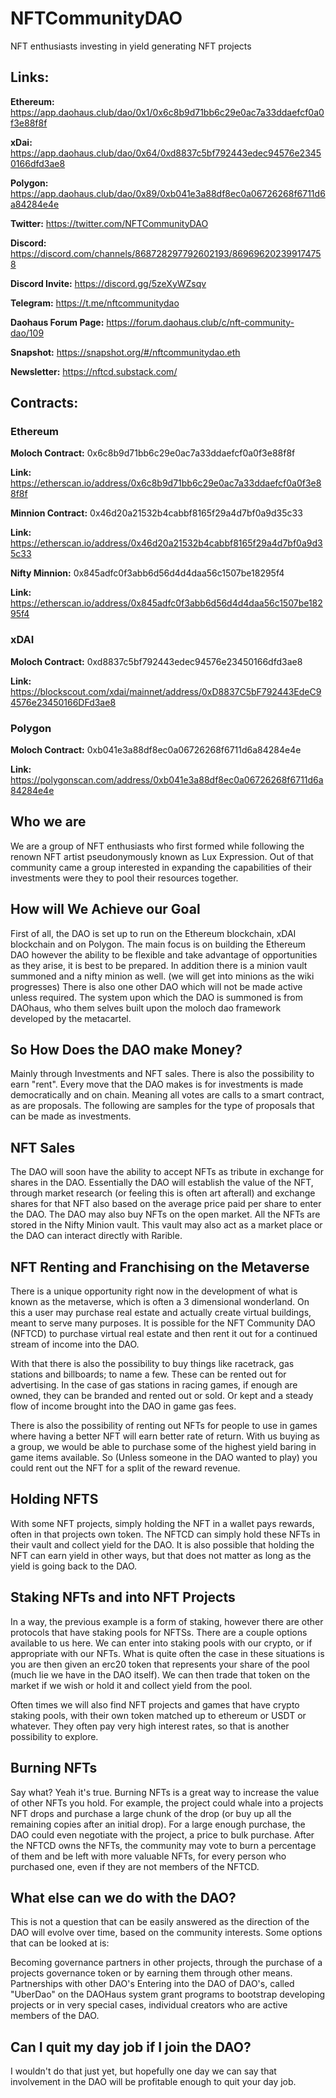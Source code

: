 # NFTCommunityDAO
NFT enthusiasts investing in yield generating NFT projects

## Links:

**Ethereum:** <https://app.daohaus.club/dao/0x1/0x6c8b9d71bb6c29e0ac7a33ddaefcf0a0f3e88f8f>

**xDai:** <https://app.daohaus.club/dao/0x64/0xd8837c5bf792443edec94576e23450166dfd3ae8>

**Polygon:** <https://app.daohaus.club/dao/0x89/0xb041e3a88df8ec0a06726268f6711d6a84284e4e>

**Twitter:** <https://twitter.com/NFTCommunityDAO>

**Discord:** <https://discord.com/channels/868728297792602193/869696202399174758>

**Discord Invite:** <https://discord.gg/5zeXyWZsqv>

**Telegram:** <https://t.me/nftcommunitydao>

**Daohaus Forum Page:** <https://forum.daohaus.club/c/nft-community-dao/109>

**Snapshot:** <https://snapshot.org/#/nftcommunitydao.eth>

**Newsletter:** <https://nftcd.substack.com/>

## Contracts:

### Ethereum

**Moloch Contract:** 0x6c8b9d71bb6c29e0ac7a33ddaefcf0a0f3e88f8f

**Link:** <https://etherscan.io/address/0x6c8b9d71bb6c29e0ac7a33ddaefcf0a0f3e88f8f>

**Minnion Contract:** 0x46d20a21532b4cabbf8165f29a4d7bf0a9d35c33

**Link:** <https://etherscan.io/address/0x46d20a21532b4cabbf8165f29a4d7bf0a9d35c33>

**Nifty Minnion:** 0x845adfc0f3abb6d56d4d4daa56c1507be18295f4

**Link:** <https://etherscan.io/address/0x845adfc0f3abb6d56d4d4daa56c1507be18295f4>

### xDAI

**Moloch Contract:** 0xd8837c5bf792443edec94576e23450166dfd3ae8

**Link:** <https://blockscout.com/xdai/mainnet/address/0xD8837C5bF792443EdeC94576e23450166DFd3ae8>

### Polygon

**Moloch Contract:** 0xb041e3a88df8ec0a06726268f6711d6a84284e4e

**Link:** <https://polygonscan.com/address/0xb041e3a88df8ec0a06726268f6711d6a84284e4e>

## Who we are
We are a group of NFT enthusiasts who first formed while following the renown NFT artist pseudonymously known as Lux Expression. Out of that community came a group interested in expanding the capabilities of their investments were they to pool their resources together.

## How will We Achieve our Goal
First of all, the DAO is set up to run on the Ethereum blockchain, xDAI blockchain and on Polygon. The main focus is on building the Ethereum DAO however the ability to be flexible and take advantage of opportunities as they arise, it is best to be prepared. In addition there is a minion vault summoned and a nifty minion as well. (we will get into minions as the wiki progresses) There is also one other DAO which will not be made active unless required. The system upon which the DAO is summoned is from DAOhaus, who them selves built upon the moloch dao framework developed by the metacartel.

## So How Does the DAO make Money?
Mainly through Investments and NFT sales. There is also the possibility to earn "rent". Every move that the DAO makes is for investments is made democratically and on chain. Meaning all votes are calls to a smart contract, as are proposals. The following are samples for the type of proposals that can be made as investments.

## NFT Sales
The DAO will soon have the ability to accept NFTs as tribute in exchange for shares in the DAO. Essentially the DAO will establish the value of the NFT, through market research (or feeling this is often art afterall) and exchange shares for that NFT also based on the average price paid per share to enter the DAO. The DAO may also buy NFTs on the open market. All the NFTs are stored in the Nifty Minion vault. This vault may also act as a market place or the DAO can interact directly with Rarible.

## NFT Renting and Franchising on the Metaverse
There is a unique opportunity right now in the development of what is known as the metaverse, which is often a 3 dimensional wonderland. On this a user may purchase real estate and actually create virtual buildings, meant to serve many purposes. It is possible for the NFT Community DAO (NFTCD) to purchase virtual real estate and then rent it out for a continued stream of income into the DAO.

With that there is also the possibility to buy things like racetrack, gas stations and billboards; to name a few. These can be rented out for advertising. In the case of gas stations in racing games, if enough are owned, they can be branded and rented out or sold. Or kept and a steady flow of income brought into the DAO in game gas fees.

There is also the possibility of renting out NFTs for people to use in games where having a better NFT will earn better rate of return. With us buying as a group, we would be able to purchase some of the highest yield baring in game items available. So (Unless someone in the DAO wanted to play) you could rent out the NFT for a split of the reward revenue.

## Holding NFTS
With some NFT projects, simply holding the NFT in a wallet pays rewards, often in that projects own token. The NFTCD can simply hold these NFTs in their vault and collect yield for the DAO. It is also possible that holding the NFT can earn yield in other ways, but that does not matter as long as the yield is going back to the DAO.

## Staking NFTs and into NFT Projects
In a way, the previous example is a form of staking, however there are other protocols that have staking pools for NFTSs. There are a couple options available to us here. We can enter into staking pools with our crypto, or if appropriate with our NFTs. What is quite often the case in these situations is you are then given an erc20 token that represents your share of the pool (much lie we have in the DAO itself). We can then trade that token on the market if we wish or hold it and collect yield from the pool.

Often times we will also find NFT projects and games that have crypto staking pools, with their own token matched up to ethereum or USDT or whatever. They often pay very high interest rates, so that is another possibility to explore.

## Burning NFTs
Say what? Yeah it's true. Burning NFTs is a great way to increase the value of other NFTs you hold. For example, the project could whale into a projects NFT drops and purchase a large chunk of the drop (or buy up all the remaining copies after an initial drop). For a large enough purchase, the DAO could even negotiate with the project, a price to bulk purchase. After the NFTCD owns the NFTs, the community may vote to burn a percentage of them and be left with more valuable NFTs, for every person who purchased one, even if they are not members of the NFTCD.

## What else can we do with the DAO?
This is not a question that can be easily answered as the direction of the DAO will evolve over time, based on the community interests. Some options that can be looked at is:

Becoming governance partners in other projects, through the purchase of a projects governance token or by earning them through other means.
Partnerships with other DAO's
Entering into the DAO of DAO's, called "UberDao" on the DAOHaus system
grant programs to bootstrap developing projects or in very special cases, individual creators who are active members of the DAO.

## Can I quit my day job if I join the DAO?
I wouldn't do that just yet, but hopefully one day we can say that involvement in the DAO will be profitable enough to quit your day job.

